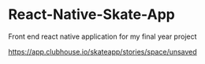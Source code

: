 # React-Native-Skate-App
Front end react native application for my final year project

https://app.clubhouse.io/skateapp/stories/space/unsaved
